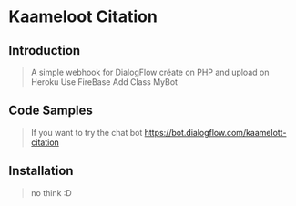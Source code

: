 # Kaameloot Citation 

## Introduction

> A simple webhook for DialogFlow créate on PHP and upload on Heroku
> Use FireBase
> Add Class MyBot

## Code Samples

> If you want to try the chat bot 
https://bot.dialogflow.com/kaamelott-citation

## Installation

> no think :D
